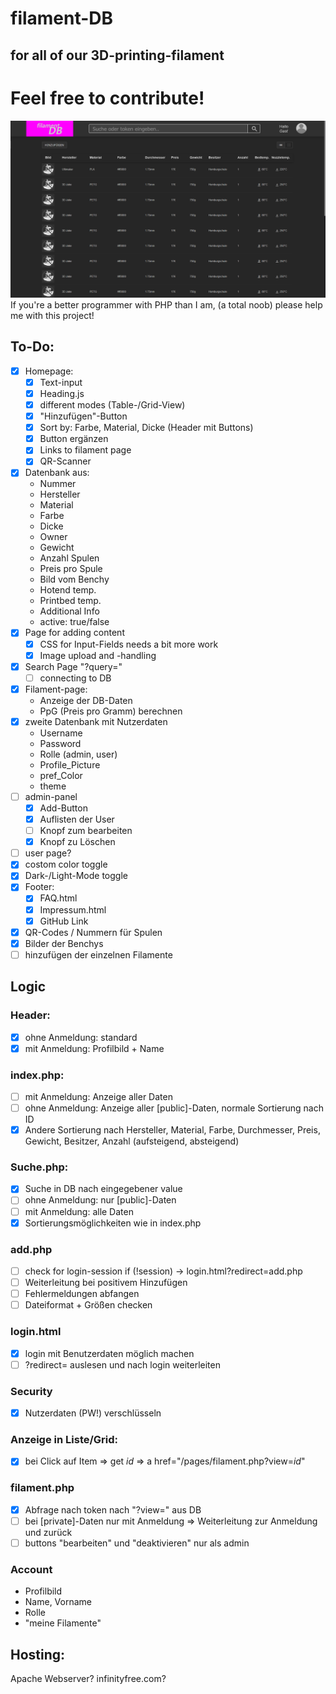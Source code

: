 # filament-DB
## for all of our 3D-printing-filament
# Feel free to contribute!
<img src="/assets/img/overview.png" alt="">
If you're a better programmer with PHP than I am, (a total noob) please help me with this project!

## To-Do:
- [x] Homepage:
    - [x] Text-input
    - [x] Heading.js
    - [x] different modes (Table-/Grid-View)
    - [x] "Hinzufügen"-Button
    - [x] Sort by: Farbe, Material, Dicke (Header mit Buttons)
    - [x] Button ergänzen
    - [x] Links to filament page
    - [x] QR-Scanner
- [x] Datenbank aus:
    - Nummer
    - Hersteller
    - Material
    - Farbe
    - Dicke
    - Owner
    - Gewicht
    - Anzahl Spulen
    - Preis pro Spule
    - Bild vom Benchy
    - Hotend temp.
    - Printbed temp.
    - Additional Info
    - active: true/false
- [x] Page for adding content
    - [x] CSS for Input-Fields needs a bit more work
    - [x] Image upload and -handling
- [x] Search Page "?query="
   - [ ] connecting to DB
- [x] Filament-page:
    - Anzeige der DB-Daten
    - PpG (Preis pro Gramm) berechnen
- [x] zweite Datenbank mit Nutzerdaten
    - Username
    - Password
    - Rolle (admin, user)
    - Profile_Picture
    - pref_Color
    - theme
- [ ] admin-panel
    - [x] Add-Button
    - [x] Auflisten der User
    - [ ] Knopf zum bearbeiten
    - [x] Knopf zu Löschen
- [ ] user page?
- [x] costom color toggle
- [x] Dark-/Light-Mode toggle
- [x] Footer:
    - [x] FAQ.html
    - [x] Impressum.html
    - [x] GitHub Link
- [x] QR-Codes / Nummern für Spulen
- [x] Bilder der Benchys
- [ ] hinzufügen der einzelnen Filamente

## Logic
### Header:
- [x] ohne Anmeldung: standard
- [x] mit Anmeldung: Profilbild + Name

### index.php:
- [ ] mit Anmeldung: Anzeige aller Daten
- [ ] ohne Anmeldung: Anzeige aller [public]-Daten, normale Sortierung nach ID
- [x] Andere Sortierung nach Hersteller, Material, Farbe, Durchmesser, Preis, Gewicht, Besitzer, Anzahl (aufsteigend, absteigend)

### Suche.php:
- [x] Suche in DB nach eingegebener value
- [ ] ohne Anmeldung: nur [public]-Daten
- [ ] mit Anmeldung: alle Daten
- [x] Sortierungsmöglichkeiten wie in index.php

### add.php
- [ ] check for login-session
    if (!session) -> login.html?redirect=add.php
- [ ] Weiterleitung bei positivem Hinzufügen
- [ ] Fehlermeldungen abfangen
- [ ] Dateiformat + Größen checken

### login.html
- [x] login mit Benutzerdaten möglich machen
- [ ] ?redirect= auslesen und nach login weiterleiten

### Security
- [x] Nutzerdaten (PW!) verschlüsseln 

### Anzeige in Liste/Grid:
- [x] bei Click auf Item => get _id_ => a href="/pages/filament.php?view=_id_"

### filament.php
- [x] Abfrage nach token nach "?view=" aus DB
- [ ] bei [private]-Daten nur mit Anmeldung => Weiterleitung zur Anmeldung und zurück
- [ ] buttons "bearbeiten" und "deaktivieren" nur als admin

### Account
- Profilbild
- Name, Vorname
- Rolle
- "meine Filamente"

## Hosting:
Apache Webserver?
infinityfree.com?